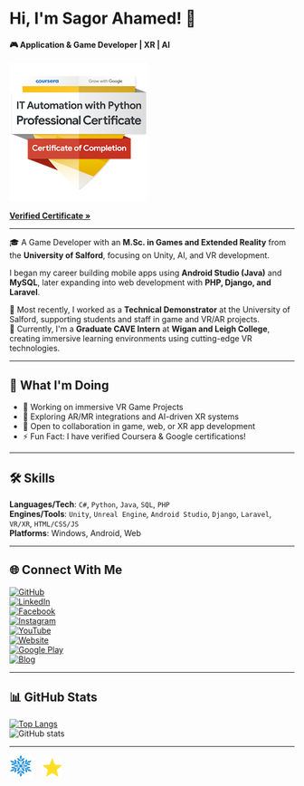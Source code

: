 # Hi, I'm Sagor Ahamed! 👋  
#### 🎮 Application & Game Developer | XR | AI

![Google IT Automation Certificate](google-it-automation-professional-certificate.png)

**[Verified Certificate »](https://www.youracclaim.com/badges/8e21ce57-2e3f-44c2-930a-27c2ead635d0/public_url)**

---

🎓 A Game Developer with an **M.Sc. in Games and Extended Reality** from the **University of Salford**, focusing on Unity, AI, and VR development.

I began my career building mobile apps using **Android Studio (Java)** and **MySQL**, later expanding into web development with **PHP, Django, and Laravel**.

💼 Most recently, I worked as a **Technical Demonstrator** at the University of Salford, supporting students and staff in game and VR/AR projects.  
🎯 Currently, I'm a **Graduate CAVE Intern** at **Wigan and Leigh College**, creating immersive learning environments using cutting-edge VR technologies.

---

## 🚀 What I'm Doing

- 🔭 Working on immersive VR Game Projects  
- 🌱 Exploring AR/MR integrations and AI-driven XR systems  
- 💬 Open to collaboration in game, web, or XR app development  
- ⚡ Fun Fact: I have verified Coursera & Google certifications!

---

## 🛠️ Skills

**Languages/Tech**: `C#`, `Python`, `Java`, `SQL`, `PHP`  
**Engines/Tools**: `Unity`, `Unreal Engine`, `Android Studio`, `Django`, `Laravel`, `VR/XR`, `HTML/CSS/JS`  
**Platforms**: Windows, Android, Web

---

## 🌐 Connect With Me

[![GitHub](https://cdn.jsdelivr.net/npm/simple-icons@3.0.1/icons/github.svg)](https://github.com/sagor995)  
[![LinkedIn](https://cdn.jsdelivr.net/npm/simple-icons@3.0.1/icons/linkedin.svg)](https://www.linkedin.com/in/sagor59/)  
[![Facebook](https://cdn.jsdelivr.net/npm/simple-icons@3.0.1/icons/facebook.svg)](https://www.facebook.com/sagor995)  
[![Instagram](https://cdn.jsdelivr.net/npm/simple-icons@3.0.1/icons/instagram.svg)](https://www.instagram.com/appsdevsa/)  
[![YouTube](https://cdn.jsdelivr.net/npm/simple-icons@3.0.1/icons/youtube.svg)](https://www.youtube.com/channel/UC9_ox9Gd-XVdmqFAdnI6G2w)  
[![Website](https://cdn.jsdelivr.net/npm/simple-icons@3.0.1/icons/icloud.svg)](https://sagorahamed.com)  
[![Google Play](https://cdn.jsdelivr.net/npm/simple-icons@3.0.1/icons/googleplay.svg)](https://play.google.com/store/apps/dev?id=6862428975223688655)  
[![Blog](https://cdn.jsdelivr.net/npm/simple-icons@3.0.1/icons/blogger.svg)](https://rtesbd.blogspot.com/)

---

## 📊 GitHub Stats

[![Top Langs](https://github-readme-stats.vercel.app/api/top-langs/?username=sagor995&layout=compact)](https://github.com/anuraghazra/github-readme-stats)  
![GitHub stats](https://github-readme-stats.vercel.app/api?username=sagor995&show_icons=true&theme=default)

---

<a href='https://archiveprogram.github.com/'><img src='https://raw.githubusercontent.com/acervenky/animated-github-badges/master/assets/acbadge.gif' width='40' height='40'></a> 
<a href='https://stars.github.com/'><img src='https://raw.githubusercontent.com/acervenky/animated-github-badges/master/assets/starbadge.gif' width='35' height='35'></a>
